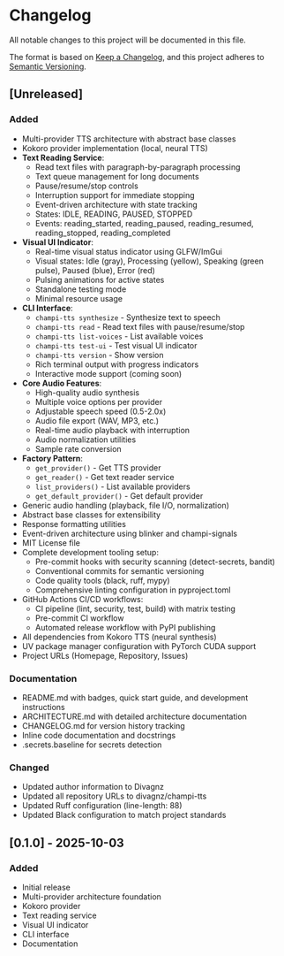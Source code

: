 # Changelog

All notable changes to this project will be documented in this file.

The format is based on [Keep a Changelog](https://keepachangelog.com/en/1.0.0/),
and this project adheres to [Semantic Versioning](https://semver.org/spec/v2.0.0.html).

## [Unreleased]

### Added
- Multi-provider TTS architecture with abstract base classes
- Kokoro provider implementation (local, neural TTS)
- **Text Reading Service**:
  - Read text files with paragraph-by-paragraph processing
  - Text queue management for long documents
  - Pause/resume/stop controls
  - Interruption support for immediate stopping
  - Event-driven architecture with state tracking
  - States: IDLE, READING, PAUSED, STOPPED
  - Events: reading_started, reading_paused, reading_resumed, reading_stopped, reading_completed
- **Visual UI Indicator**:
  - Real-time visual status indicator using GLFW/ImGui
  - Visual states: Idle (gray), Processing (yellow), Speaking (green pulse), Paused (blue), Error (red)
  - Pulsing animations for active states
  - Standalone testing mode
  - Minimal resource usage
- **CLI Interface**:
  - `champi-tts synthesize` - Synthesize text to speech
  - `champi-tts read` - Read text files with pause/resume/stop
  - `champi-tts list-voices` - List available voices
  - `champi-tts test-ui` - Test visual UI indicator
  - `champi-tts version` - Show version
  - Rich terminal output with progress indicators
  - Interactive mode support (coming soon)
- **Core Audio Features**:
  - High-quality audio synthesis
  - Multiple voice options per provider
  - Adjustable speech speed (0.5-2.0x)
  - Audio file export (WAV, MP3, etc.)
  - Real-time audio playback with interruption
  - Audio normalization utilities
  - Sample rate conversion
- **Factory Pattern**:
  - `get_provider()` - Get TTS provider
  - `get_reader()` - Get text reader service
  - `list_providers()` - List available providers
  - `get_default_provider()` - Get default provider
- Generic audio handling (playback, file I/O, normalization)
- Abstract base classes for extensibility
- Response formatting utilities
- Event-driven architecture using blinker and champi-signals
- MIT License file
- Complete development tooling setup:
  - Pre-commit hooks with security scanning (detect-secrets, bandit)
  - Conventional commits for semantic versioning
  - Code quality tools (black, ruff, mypy)
  - Comprehensive linting configuration in pyproject.toml
- GitHub Actions CI/CD workflows:
  - CI pipeline (lint, security, test, build) with matrix testing
  - Pre-commit CI workflow
  - Automated release workflow with PyPI publishing
- All dependencies from Kokoro TTS (neural synthesis)
- UV package manager configuration with PyTorch CUDA support
- Project URLs (Homepage, Repository, Issues)

### Documentation
- README.md with badges, quick start guide, and development instructions
- ARCHITECTURE.md with detailed architecture documentation
- CHANGELOG.md for version history tracking
- Inline code documentation and docstrings
- .secrets.baseline for secrets detection

### Changed
- Updated author information to Divagnz
- Updated all repository URLs to divagnz/champi-tts
- Updated Ruff configuration (line-length: 88)
- Updated Black configuration to match project standards

## [0.1.0] - 2025-10-03

### Added
- Initial release
- Multi-provider architecture foundation
- Kokoro provider
- Text reading service
- Visual UI indicator
- CLI interface
- Documentation
